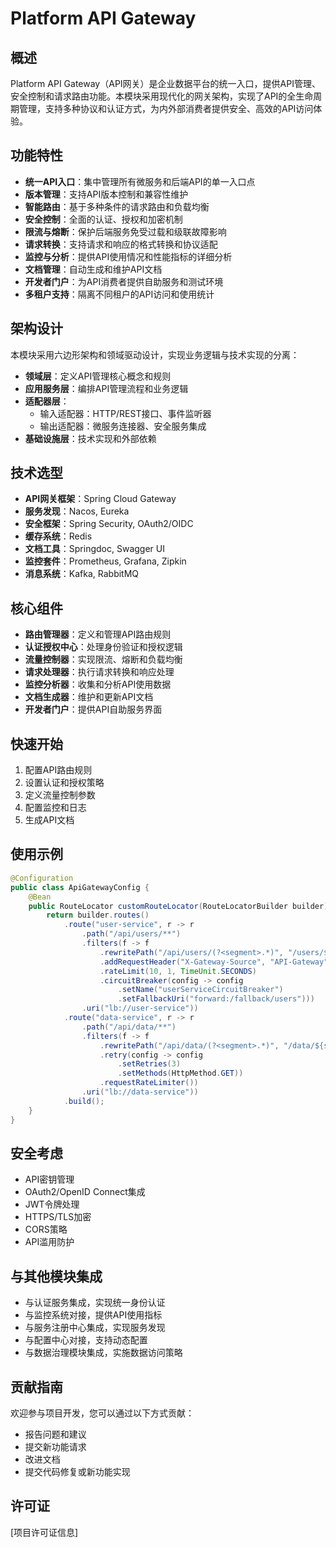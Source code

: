 # Platform API Gateway

## 概述
Platform API Gateway（API网关）是企业数据平台的统一入口，提供API管理、安全控制和请求路由功能。本模块采用现代化的网关架构，实现了API的全生命周期管理，支持多种协议和认证方式，为内外部消费者提供安全、高效的API访问体验。

## 功能特性
- **统一API入口**：集中管理所有微服务和后端API的单一入口点
- **版本管理**：支持API版本控制和兼容性维护
- **智能路由**：基于多种条件的请求路由和负载均衡
- **安全控制**：全面的认证、授权和加密机制
- **限流与熔断**：保护后端服务免受过载和级联故障影响
- **请求转换**：支持请求和响应的格式转换和协议适配
- **监控与分析**：提供API使用情况和性能指标的详细分析
- **文档管理**：自动生成和维护API文档
- **开发者门户**：为API消费者提供自助服务和测试环境
- **多租户支持**：隔离不同租户的API访问和使用统计

## 架构设计
本模块采用六边形架构和领域驱动设计，实现业务逻辑与技术实现的分离：
- **领域层**：定义API管理核心概念和规则
- **应用服务层**：编排API管理流程和业务逻辑
- **适配器层**：
  - 输入适配器：HTTP/REST接口、事件监听器
  - 输出适配器：微服务连接器、安全服务集成
- **基础设施层**：技术实现和外部依赖

## 技术选型
- **API网关框架**：Spring Cloud Gateway
- **服务发现**：Nacos, Eureka
- **安全框架**：Spring Security, OAuth2/OIDC
- **缓存系统**：Redis
- **文档工具**：Springdoc, Swagger UI
- **监控套件**：Prometheus, Grafana, Zipkin
- **消息系统**：Kafka, RabbitMQ

## 核心组件
- **路由管理器**：定义和管理API路由规则
- **认证授权中心**：处理身份验证和授权逻辑
- **流量控制器**：实现限流、熔断和负载均衡
- **请求处理器**：执行请求转换和响应处理
- **监控分析器**：收集和分析API使用数据
- **文档生成器**：维护和更新API文档
- **开发者门户**：提供API自助服务界面

## 快速开始
1. 配置API路由规则
2. 设置认证和授权策略
3. 定义流量控制参数
4. 配置监控和日志
5. 生成API文档

## 使用示例
```java
@Configuration
public class ApiGatewayConfig {
    @Bean
    public RouteLocator customRouteLocator(RouteLocatorBuilder builder) {
        return builder.routes()
            .route("user-service", r -> r
                .path("/api/users/**")
                .filters(f -> f
                    .rewritePath("/api/users/(?<segment>.*)", "/users/${segment}")
                    .addRequestHeader("X-Gateway-Source", "API-Gateway")
                    .rateLimit(10, 1, TimeUnit.SECONDS)
                    .circuitBreaker(config -> config
                        .setName("userServiceCircuitBreaker")
                        .setFallbackUri("forward:/fallback/users")))
                .uri("lb://user-service"))
            .route("data-service", r -> r
                .path("/api/data/**")
                .filters(f -> f
                    .rewritePath("/api/data/(?<segment>.*)", "/data/${segment}")
                    .retry(config -> config
                        .setRetries(3)
                        .setMethods(HttpMethod.GET))
                    .requestRateLimiter())
                .uri("lb://data-service"))
            .build();
    }
}
```

## 安全考虑
- API密钥管理
- OAuth2/OpenID Connect集成
- JWT令牌处理
- HTTPS/TLS加密
- CORS策略
- API滥用防护

## 与其他模块集成
- 与认证服务集成，实现统一身份认证
- 与监控系统对接，提供API使用指标
- 与服务注册中心集成，实现服务发现
- 与配置中心对接，支持动态配置
- 与数据治理模块集成，实施数据访问策略

## 贡献指南
欢迎参与项目开发，您可以通过以下方式贡献：
- 报告问题和建议
- 提交新功能请求
- 改进文档
- 提交代码修复或新功能实现

## 许可证
[项目许可证信息]
